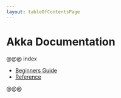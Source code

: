 ```yaml
---
layout: tableOfContentsPage
---
```


# Akka Documentation

@@@ index

* [Beginners Guide](guide/index.md)
* [Reference](reference/index.md)

@@@